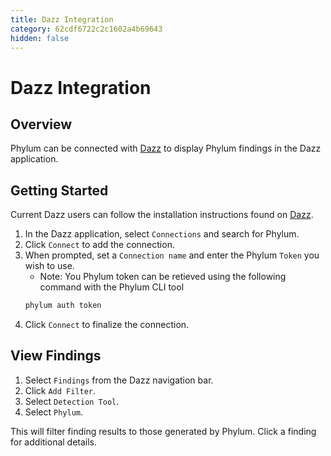 ```yaml
---
title: Dazz Integration
category: 62cdf6722c2c1602a4b69643
hidden: false
---
```

# Dazz Integration

## Overview
Phylum can be connected with [Dazz](https://www.dazz.io/) to display Phylum findings in the Dazz application.

## Getting Started
Current Dazz users can follow the installation instructions found on [Dazz](https://app.dazz.io/docs/en/phylum.html).

1. In the Dazz application, select `Connections` and search for Phylum.
2. Click `Connect` to add the connection.
3. When prompted, set a `Connection name` and enter the Phylum `Token` you wish to use.
    - Note: You Phylum token can be retieved using the following command with the Phylum CLI tool
     ```sh
     phylum auth token
     ```
4. Click `Connect` to finalize the connection.

## View Findings
1. Select `Findings` from the Dazz navigation bar.
2. Click `Add Filter`.
3. Select `Detection Tool`.
4. Select `Phylum`.

This will filter finding results to those generated by Phylum. Click a finding for additional details.
